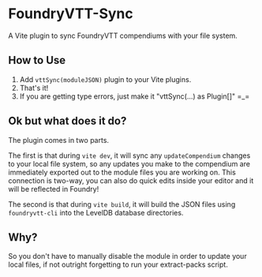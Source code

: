 # FoundryVTT-Sync

A Vite plugin to sync FoundryVTT compendiums with your file system.

## How to Use

1. Add `vttSync(moduleJSON)` plugin to your Vite plugins.
2. That's it!
3. If you are getting type errors, just make it "vttSync(...) as Plugin[]" =\_=

## Ok but what does it do?

The plugin comes in two parts.

The first is that during `vite dev`, it will sync any `updateCompendium` changes to your local file system, so any updates you make to the compendium are immediately exported out to the module files you are working on. This connection is two-way, you can also do quick edits inside your editor and it will be reflected in Foundry!

The second is that during `vite build`, it will build the JSON files using `foundryvtt-cli` into the LevelDB database directories.

## Why?

So you don't have to manually disable the module in order to update your local files, if not outright forgetting to run your extract-packs script.
